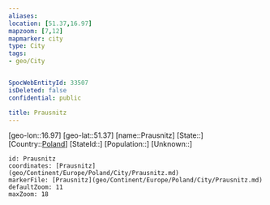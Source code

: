 ```yaml
---
aliases: 
location: [51.37,16.97]
mapzoom: [7,12] 
mapmarker: city 
type: City
tags:
- geo/City


SpocWebEntityId: 33507
isDeleted: false
confidential: public

title: Prausnitz
---
```

[geo-lon::16.97]
[geo-lat::51.37]
[name::Prausnitz]
[State::]
[Country::[Poland](geo/Continent/Europe/Poland.md)]
[StateId::]
[Population::]
[Unknown::]


```leaflet
id: Prausnitz
coordinates: [Prausnitz](geo/Continent/Europe/Poland/City/Prausnitz.md)
markerFile: [Prausnitz](geo/Continent/Europe/Poland/City/Prausnitz.md)
defaultZoom: 11 
maxZoom: 18
```


